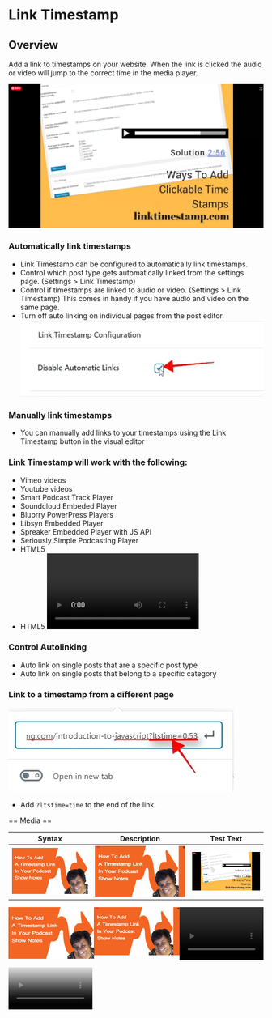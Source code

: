 # Link Timestamp 

## Overview
Add a link to timestamps on your website. When the link is clicked the audio or video will jump to the correct time in the media player.

![Alt text](images/thumbnail3.png)

### Automatically link timestamps
* Link Timestamp can be configured to automatically link timestamps.
* Control which post type gets automatically linked from the settings page. (Settings > Link Timestamp)
* Control if timestamps are linked to audio or video. (Settings > Link Timestamp) This comes in handy if you have audio and video on the same page.
* Turn off auto linking on individual pages from the post editor.
![disable](images/link-timestamp_2.jpg)

### Manually link timestamps
* You can manually add links to your timestamps using the Link Timestamp button in the visual editor

### Link Timestamp will work with the following:
*   Vimeo videos
*   Youtube videos
* 	Smart Podcast Track Player
*   Soundcloud Embeded Player
*   Blubrry PowerPress Players
*	Libsyn Embedded Player
* 	Spreaker Embedded Player with JS API
*	Seriously Simple Podcasting Player
*   HTML5 <audio> elements
*   HTML5 <video> elements

### Control Autolinking
*	Auto link on single posts that are a specific post type
*	Auto link on single posts that belong to a specific category

### Link to a timestamp from a different page
![query string](images/link-timestamp_1.jpg)
*	Add `?ltstime=time` to the end of the link.

 


== Media ==

| Syntax      | Description | Test Text     |
|    :----:   |    :----:   |     :----:    |
| <a href="https://www.youtube.com/watch?v=xPK_YNReXSE&t=1s"><img src="images/thumbnail1.png" alt="linktimestamps"/><a>    | <a href="https://drive.google.com/file/d/1OrypqTFBd8JQQ3Hf2B6H3GbX9sbNozmc/view"><img src="images/thumbnail2.png" alt="linktimestamps"/></a>       |  ![video](images/thumbnail3.png)  |




<div style="display:flex;justify-content:space-between;">
<a href="https://www.youtube.com/watch?v=xPK_YNReXSE&t=1s" width="33%"><img src="images/thumbnail1.png" alt="linktimestamps"/><a>
<a href="https://drive.google.com/file/d/1OrypqTFBd8JQQ3Hf2B6H3GbX9sbNozmc/view" width="33%" ><img src="images/thumbnail2.png" alt="linktimestamps"/></a>
<video src="images/MakeTimeStampsMoreUseful.mp4" controls title="Title" width="33%"></video>
</div>




<video src="https://drive.google.com/file/d/1OrypqTFBd8JQQ3Hf2B6H3GbX9sbNozmc/view" controls title="Title" width="33%" poster="images/thumbnail1.png"></video>